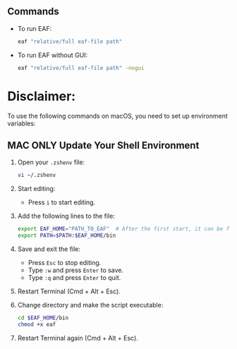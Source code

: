 ## Commands

- To run EAF:
    ```bash
    eaf "relative/full eaf-file path"
    ```
- To run EAF without GUI:
    ```bash
    eaf "relative/full eaf-file path" -nogui


# Disclaimer:

To use the following commands on macOS, you need to set up environment variables:

## MAC ONLY Update Your Shell Environment

1. Open your `.zshenv` file:
    ```bash
    vi ~/.zshenv
    ```
2. Start editing:
    - Press `i` to start editing.
3. Add the following lines to the file:
    ```bash
    export EAF_HOME="PATH_TO_EAF"  # After the first start, it can be found in Documents -> Eaf
    export PATH=$PATH:$EAF_HOME/bin
    ```
4. Save and exit the file:
    - Press `Esc` to stop editing.
    - Type `:w` and press `Enter` to save.
    - Type `:q` and press `Enter` to quit.

1. Restart Terminal (Cmd + Alt + Esc).
2. Change directory and make the script executable:
    ```bash
    cd $EAF_HOME/bin
    chmod +x eaf
    ```
3. Restart Terminal again (Cmd + Alt + Esc).

  
